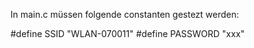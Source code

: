 In main.c müssen folgende constanten gestezt werden:

#define SSID "WLAN-070011"
#define PASSWORD "xxx"